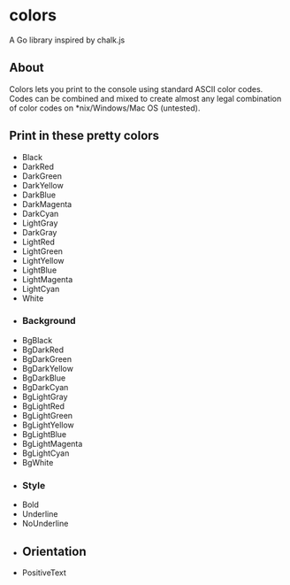 # colors
A Go library inspired by chalk.js

## About
Colors lets you print to the console using standard ASCII color codes. Codes can be combined and mixed to create almost any legal combination of color codes on *nix/Windows/Mac OS (untested). 

## Print in these pretty colors
* Black        
* DarkRed 
* DarkGreen 
* DarkYellow 
* DarkBlue 
* DarkMagenta 
* DarkCyan 
* LightGray 
* DarkGray 
* LightRed 
* LightGreen 
* LightYellow 
* LightBlue 
* LightMagenta 
* LightCyan 
* White 
* ### Background
* BgBlack 
* BgDarkRed 
* BgDarkGreen 
* BgDarkYellow 
* BgDarkBlue 
* BgDarkCyan 
* BgLightGray 
* BgLightRed 
* BgLightGreen 
* BgLightYellow 
* BgLightBlue 
* BgLightMagenta 
* BgLightCyan 
* BgWhite 
* ### Style
* Bold 
* Underline 
* NoUnderline 
* ## Orientation
* PositiveText 

